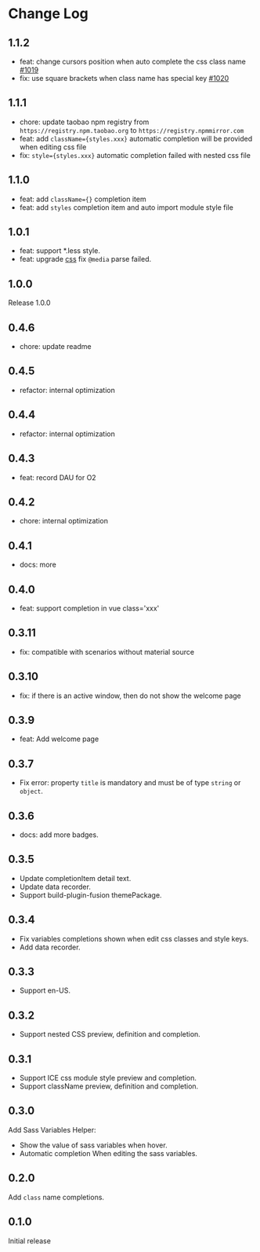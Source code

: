 # Change Log

## 1.1.2
- feat: change cursors position when auto complete the css class name [#1019](https://github.com/apptools-lab/AppWorks/issues/1019)
- fix: use square brackets when class name has special key [#1020](https://github.com/apptools-lab/AppWorks/issues/1020)

## 1.1.1

- chore: update taobao npm registry from `https://registry.npm.taobao.org` to `https://registry.npmmirror.com`
- feat: add `className={styles.xxx}` automatic completion will be provided when editing css file
- fix: `style={styles.xxx}` automatic completion failed with nested css file


## 1.1.0

- feat: add `className={}` completion item
- feat: add `styles` completion item and auto import module style file

## 1.0.1

- feat: support *.less style.
- feat: upgrade [css](https://www.npmjs.com/package/css) fix `@media` parse failed.

## 1.0.0

Release 1.0.0

## 0.4.6

- chore: update readme

## 0.4.5

- refactor: internal optimization

## 0.4.4

- refactor: internal optimization

## 0.4.3

- feat: record DAU for O2

## 0.4.2

- chore: internal optimization

## 0.4.1

- docs: more

## 0.4.0

- feat: support completion in vue class='xxx'

## 0.3.11

- fix: compatible with scenarios without material source

## 0.3.10

- fix: if there is an active window, then do not show the welcome page

## 0.3.9

- feat: Add welcome page

## 0.3.7

- Fix error: property `title` is mandatory and must be of type `string` or `object`.

## 0.3.6

- docs: add more badges.

## 0.3.5

- Update completionItem detail text.
- Update data recorder.
- Support build-plugin-fusion themePackage.

## 0.3.4

- Fix variables completions shown when edit css classes and style keys.
- Add data recorder.

## 0.3.3

- Support en-US.

## 0.3.2

- Support nested CSS preview, definition and completion.

## 0.3.1

- Support ICE css module style preview and completion.
- Support className preview, definition and completion.

## 0.3.0

Add Sass Variables Helper:

- Show the value of sass variables when hover.
- Automatic completion When editing the sass variables.

## 0.2.0

Add `class` name completions.

## 0.1.0

Initial release
